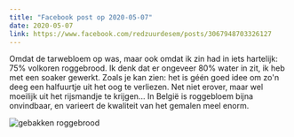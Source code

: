 ```yaml
---
title: "Facebook post op 2020-05-07"
date: 2020-05-07
link: https://www.facebook.com/redzuurdesem/posts/3067948703326127
---
```


Omdat de tarwebloem op was, maar ook omdat ik zin had in iets hartelijk: 75% volkoren roggebrood. Ik denk dat er ongeveer 80% water in zit, ik heb met een soaker gewerkt. 
Zoals je kan zien: het is géén goed idee om zo'n deeg een halfuurtje uit het oog te verliezen. Net niet erover, maar wel moeilijk uit het rijsmandje te krijgen...
In België is roggebloem bijna onvindbaar, en varieert de kwaliteit van het gemalen meel enorm.

![gebakken roggebrood](/fb/rogge.jpg)